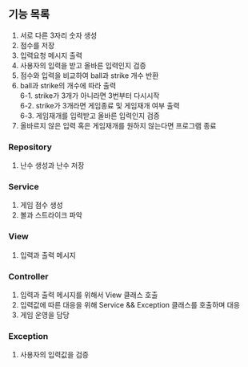 ## 기능 목록

1. 서로 다른 3자리 숫자 생성
2. 점수를 저장
3. 입력요청 메시지 출력
4. 사용자의 입력을 받고 올바른 입력인지 검증
5. 점수와 입력을 비교하여 ball과 strike 개수 반환
6. ball과 strike의 개수에 따라 출력</br>
    6-1. strike가 3개가 아니라면 3번부터 다시시작</br> 
    6-2. strike가 3개라면 게임종료 및 게임재개 여부 출력</br>
    6-3. 게임재개를 입력받고 올바른 입력인지 검증</br>
7. 올바르지 않은 입력 혹은 게임재개를 원하지 않는다면 프로그램 종료

### Repository
1. 난수 생성과 난수 저장

### Service
1. 게임 점수 생성
2. 볼과 스트라이크 파악

### View
1. 입력과 출력 메시지

### Controller
1. 입력과 출력 메시지를 위해서 View 클래스 호출
2. 입력값에 따른 대응을 위해 Service && Exception 클래스를 호출하며 대응
3. 게임 운영을 담당

### Exception
1. 사용자의 입력값을 검증